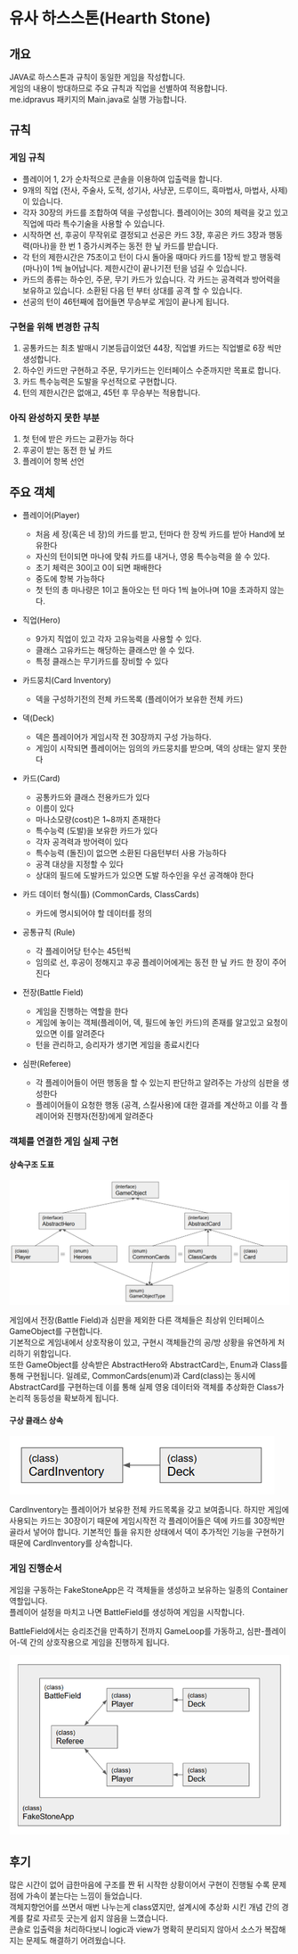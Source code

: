 # 유사 하스스톤(Hearth Stone)

## 개요

JAVA로 하스스톤과 규칙이 동일한 게임을 작성합니다.  
게임의 내용이 방대하므로 주요 규칙과 직업을 선별하여 적용합니다.  
me.idpravus 패키지의 Main.java로 실행 가능합니다.

## 규칙

### 게임 규칙

- 플레이어 1, 2가 순차적으로 콘솔을 이용하여 입출력을 합니다. 
- 9개의 직업 (전사, 주술사, 도적, 성기사, 사냥꾼, 드루이드, 흑마법사, 마법사, 사제)이 있습니다.
- 각자 30장의 카드를 조합하여 덱을 구성합니다. 플레이어는 30의 체력을 갖고 있고 직업에 따라 특수기술을 사용할 수 있습니다.
- 시작하면 선, 후공이 무작위로 결정되고 선공은 카드 3장, 후공은 카드 3장과 행동력(마나)을 한 번 1 증가시켜주는 동전 한 닢 카드를 받습니다.
- 각 턴의 제한시간은 75초이고 턴이 다시 돌아올 때마다 카드를 1장씩 받고 행동력(마나)이 1씩 늘어납니다. 제한시간이 끝나기전 턴을 넘길 수 있습니다.
- 카드의 종류는 하수인, 주문, 무기 카드가 있습니다. 각 카드는 공격력과 방어력을 보유하고 있습니다. 소환된 다음 턴 부터 상대를 공격 할 수 있습니다.
- 선공의 턴이 46턴째에 접어들면 무승부로 게임이 끝나게 됩니다.

### 구현을 위해 변경한 규칙

1. 공통카드는 최초 발매시 기본등급이었던 44장, 직업별 카드는 직업별로 6장 씩만 생성합니다.
1. 하수인 카드만 구현하고 주문, 무기카드는 인터페이스 수준까지만 목표로 합니다.
1. 카드 특수능력은 도발을 우선적으로 구현합니다.
1. 턴의 제한시간은 없애고, 45턴 후 무승부는 적용합니다.

### 아직 완성하지 못한 부분

1. 첫 턴에 받은 카드는 교환가능 하다
1. 후공이 받는 동전 한 닢 카드
1. 플레이어 항복 선언

## 주요 객체

- 플레이어(Player)
  - 처음 세 장(혹은 네 장)의 카드를 받고, 턴마다 한 장씩 카드를 받아 Hand에 보유한다
  - 자신의 턴이되면 마나에 맞춰 카드를 내거나, 영웅 특수능력을 쓸 수 있다.
  - 초기 체력은 30이고 0이 되면 패배한다
  - 중도에 항복 가능하다
  - 첫 턴의 총 마나량은 1이고 돌아오는 턴 마다 1씩 늘어나며 10을 초과하지 않는다.
  
- 직업(Hero)
  - 9가지 직업이 있고 각자 고유능력을 사용할 수 있다.
  - 클래스 고유카드는 해당하는 클래스만 쓸 수 있다.
  - 특정 클래스는 무기카드를 장비할 수 있다
  
- 카드뭉치(Card Inventory)
  - 덱을 구성하기전의 전체 카드목록 (플레이어가 보유한 전체 카드)
  
- 덱(Deck)
  - 덱은 플레이어가 게임시작 전 30장까지 구성 가능하다.
  - 게임이 시작되면 플레이어는 임의의 카드뭉치를 받으며, 덱의 상태는 알지 못한다
  
- 카드(Card)
  - 공통카드와 클래스 전용카드가 있다
  - 이름이 있다
  - 마나소모량(cost)은 1~8까지 존재한다
  - 특수능력 (도발)을 보유한 카드가 있다
  - 각자 공격력과 방어력이 있다
  - 특수능력 (돌진)이 없으면 소환된 다음턴부터 사용 가능하다
  - 공격 대상을 지정할 수 있다
  - 상대의 필드에 도발카드가 있으면 도발 하수인을 우선 공격해야 한다
  
- 카드 데이터 형식(틀) (CommonCards, ClassCards)
  - 카드에 명시되어야 할 데이터를 정의
  
- 공통규칙 (Rule)
  - 각 플레이어당 턴수는 45턴씩
  - 임의로 선, 후공이 정해지고 후공 플레이어에게는 동전 한 닢 카드 한 장이 주어진다
  
- 전장(Battle Field)
  - 게임을 진행하는 역할을 한다
  - 게임에 놓이는 객체(플레이어, 덱, 필드에 놓인 카드)의 존재를 알고있고 요청이 있으면 이를 알려준다
  - 턴을 관리하고, 승리자가 생기면 게임을 종료시킨다

- 심판(Referee)
  - 각 플레이어들이 어떤 행동을 할 수 있는지 판단하고 알려주는 가상의 심판을 생성한다
  - 플레이어들이 요청한 행동 (공격, 스킬사용)에 대한 결과를 계산하고 이를 각 플레이어와 진행자(전장)에게 알려준다  

### 객체를 연결한 게임 실제 구현

#### 상속구조 도표

![주요 오브젝트 상속 구조](img/img1.png)

게임에서 전장(Battle Field)과 심판을 제외한 다른 객체들은 최상위 인터페이스 GameObject를 구현합니다.  
기본적으로 게임내에서 상호작용이 있고, 구현시 객체들간의 공/방 상황을 유연하게 처리하기 위함입니다.  
또한 GameObject를 상속받은 AbstractHero와 AbstractCard는, Enum과 Class를 통해 구현됩니다.
일례로, CommonCards(enum)과 Card(class)는 동시에 AbstractCard를 구현하는데 이를 통해 실제 영웅 데이터와 객체를 추상화한 Class가 논리적 동등성을 확보하게 됩니다.

#### 구상 클래스 상속

![구상 클래스 상속](img/img2.png)

CardInventory는 플레이어가 보유한 전체 카드목록을 갖고 보여줍니다. 하지만 게임에 사용되는 카드는 30장이기 때문에 게임시작전 각 플레이어들은 덱에 카드를 30장씩만 골라서 넣어야 합니다. 기본적인 틀을 유지한 상태에서 덱이 추가적인 기능을 구현하기 때문에 CardInventory를 상속합니다.

### 게임 진행순서

게임을 구동하는 FakeStoneApp은 각 객체들을 생성하고 보유하는 일종의 Container 역할입니다.  
플레이어 설정을 마치고 나면 BattleField를 생성하여 게임을 시작합니다.

BattleField에서는 승리조건을 만족하기 전까지 GameLoop를 가동하고, 심판-플레이어-덱 간의 상호작용으로 게임을 진행하게 됩니다.

![게임 진행 순서](img/img3.png)

## 후기

많은 시간이 없어 급한마음에 구조를 짠 뒤 시작한 상황이어서 구현이 진행될 수록 문제점에 가속이 붙는다는 느낌이 들었습니다.  
객체지향언어를 쓰면서 매번 나누는게 class였지만, 설계시에 추상화 시킨 개념 간의 경계를 칼로 자르듯 긋는게 쉽지 않음을 느꼈습니다.  
콘솔로 입출력을 처리하다보니 logic과 view가 명확히 분리되지 않아서 소스가 복잡해지는 문제도 해결하기 어려웠습니다.
